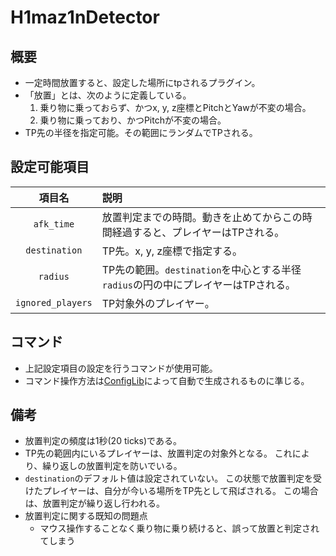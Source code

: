# H1maz1nDetector

## 概要

- 一定時間放置すると、設定した場所にtpされるプラグイン。
- 「放置」とは、次のように定義している。
  1. 乗り物に乗っておらず、かつx, y, z座標とPitchとYawが不変の場合。
  2. 乗り物に乗っており、かつPitchが不変の場合。
- TP先の半径を指定可能。その範囲にランダムでTPされる。

## 設定可能項目

| 項目名 | 説明 |
| :--: |:---|
| `afk_time` | 放置判定までの時間。動きを止めてからこの時間経過すると、プレイヤーはTPされる。 |
| `destination` | TP先。x, y, z座標で指定する。 |
| `radius` | TP先の範囲。`destination`を中心とする半径`radius`の円の中にプレイヤーはTPされる。 |
|`ignored_players` | TP対象外のプレイヤー。 |

## コマンド

- 上記設定項目の設定を行うコマンドが使用可能。
- コマンド操作方法は[ConfigLib](https://github.com/TeamKun/ConfigLib)によって自動で生成されるものに準じる。

## 備考

- 放置判定の頻度は1秒(20 ticks)である。
- TP先の範囲内にいるプレイヤーは、放置判定の対象外となる。
  これにより、繰り返しの放置判定を防いでいる。
- `destination`のデフォルト値は設定されていない。
  この状態で放置判定を受けたプレイヤーは、自分が今いる場所をTP先として飛ばされる。
  この場合は、放置判定が繰り返し行われる。
- 放置判定に関する既知の問題点
  - マウス操作することなく乗り物に乗り続けると、誤って放置と判定されてしまう
